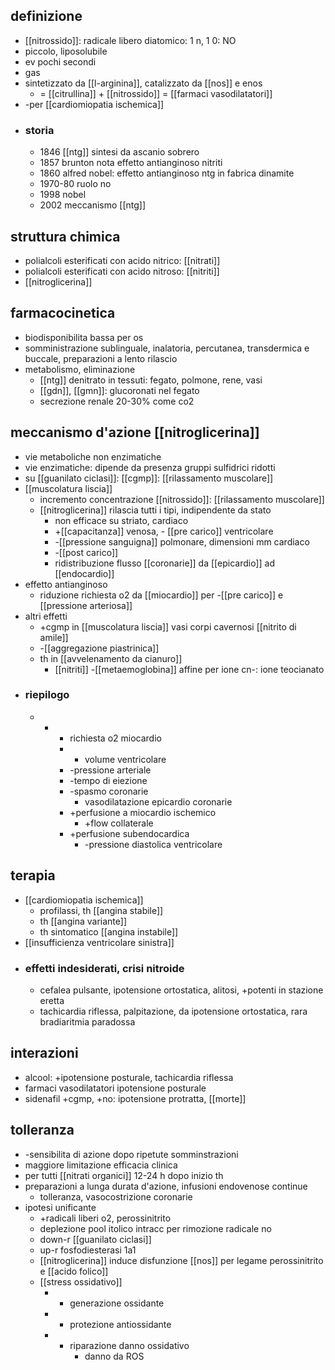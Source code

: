## definizione
- [[nitrossido]]: radicale libero diatomico: 1 n, 1 0: NO
- piccolo, liposolubile
- ev pochi secondi
- gas
- sintetizzato da [[l-arginina]], catalizzato da [[nos]] e enos
	- = [[citrullina]] + [[nitrossido]] = [[farmaci vasodilatatori]]
- -per [[cardiomiopatia ischemica]]
- ### storia
	- 1846 [[ntg]] sintesi da ascanio sobrero
	- 1857 brunton nota effetto antianginoso nitriti
	- 1860 alfred nobel: effetto antianginoso ntg in fabrica dinamite
	- 1970-80 ruolo no
	- 1998 nobel
	- 2002 meccanismo [[ntg]]

## struttura chimica
- polialcoli esterificati con acido nitrico: [[nitrati]]
- polialcoli esterificati con acido nitroso: [[nitriti]]
- [[nitroglicerina]]

## farmacocinetica
- biodisponibilita bassa per os
- somministrazione sublinguale, inalatoria, percutanea, transdermica e buccale, preparazioni a lento rilascio
- metabolismo, eliminazione
	- [[ntg]] denitrato in tessuti: fegato, polmone, rene, vasi
	- [[gdn]], [[gmn]]: glucoronati nel fegato
	- secrezione renale 20-30% come co2

## meccanismo d'azione [[nitroglicerina]]
- vie metaboliche non enzimatiche
- vie enzimatiche: dipende da presenza gruppi sulfidrici ridotti
- su [[guanilato ciclasi]]: [[cgmp]]: [[rilassamento muscolare]]
- [[muscolatura liscia]]
	- incremento concentrazione [[nitrossido]]: [[rilassamento muscolare]]
	- [[nitroglicerina]] rilascia tutti i tipi, indipendente da stato
		- non efficace su striato, cardiaco
		- +[[capacitanza]] venosa, - [[pre carico]] ventricolare
		- -[[pressione sanguigna]] polmonare, dimensioni mm cardiaco
		- -[[post carico]]
		- ridistribuzione flusso [[coronarie]] da [[epicardio]] ad [[endocardio]]
- effetto antianginoso
	- riduzione richiesta o2 da [[miocardio]] per -[[pre carico]] e [[pressione arteriosa]]
- altri effetti
	- +cgmp in [[muscolatura liscia]] vasi corpi cavernosi [[nitrito di amile]]
	- -[[aggregazione piastrinica]]
	- th in [[avvelenamento da cianuro]]
		- [[nitriti]] -[[metaemoglobina]] affine per ione cn-: ione teocianato
- ### riepilogo
	- - - richiesta o2 miocardio
		- - volume ventricolare
		- -pressione arteriale
		- -tempo di eiezione
		- -spasmo coronarie
			- vasodilatazione epicardio coronarie
		- +perfusione a miocardio ischemico
			- +flow collaterale
		- +perfusione subendocardica
			- -pressione diastolica ventricolare
 
## terapia
- [[cardiomiopatia ischemica]]
	- profilassi, th [[angina stabile]]
	- th [[angina variante]]
	- th sintomatico [[angina instabile]]
- [[insufficienza ventricolare sinistra]]
- ### effetti indesiderati, crisi nitroide
	- cefalea pulsante, ipotensione ortostatica, alitosi, +potenti in stazione eretta
	- tachicardia riflessa, palpitazione, da ipotensione ortostatica, rara bradiaritmia paradossa

## interazioni
- alcool: +ipotensione posturale, tachicardia riflessa
- farmaci vasodilatatori ipotensione posturale
- sidenafil +cgmp, +no: ipotensione protratta, [[morte]]

## tolleranza
- -sensibilita di azione dopo ripetute somminstrazioni
- maggiore limitazione efficacia clinica
- per tutti [[nitrati organici]] 12-24 h dopo inizio th
- preparazioni a lunga durata d'azione, infusioni endovenose continue
	- tolleranza, vasocostrizione coronarie
- ipotesi unificante
	- +radicali liberi o2, perossinitrito
	- deplezione pool itolico intracc per rimozione radicale no
	- down-r [[guanilato ciclasi]]
	- up-r fosfodiesterasi 1a1
	- [[nitroglicerina]] induce disfunzione [[nos]] per legame perossinitrito e [[acido folico]]
	- [[stress ossidativo]]
		- + generazione ossidante
		- - protezione antiossidante
		- - riparazione danno ossidativo
			- danno da ROS